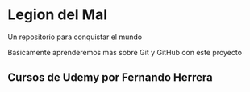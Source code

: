 # Legion del Mal
Un repositorio para conquistar el mundo

Basicamente aprenderemos mas sobre Git y GitHub con este proyecto

## Cursos de Udemy por Fernando Herrera